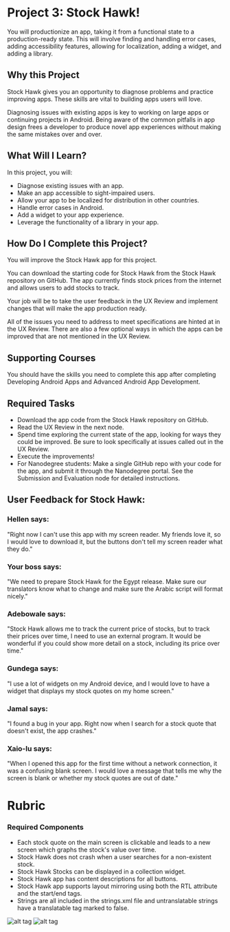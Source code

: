 # Project 3: Stock Hawk!

You will productionize an app, taking it from a functional state to a 
production-ready state. This will involve finding and handling error cases, 
adding accessibility features, allowing for localization, adding a widget, 
and adding a library.

## Why this Project

Stock Hawk gives you an opportunity to diagnose problems and practice 
improving apps. These skills are vital to building apps users will love.

Diagnosing issues with existing apps is key to working on large apps or 
continuing projects in Android. Being aware of the common pitfalls in 
app design frees a developer to produce novel app experiences without 
making the same mistakes over and over.

## What Will I Learn?

In this project, you will:

* Diagnose existing issues with an app.
* Make an app accessible to sight-impaired users.
* Allow your app to be localized for distribution in other countries.
* Handle error cases in Android.
* Add a widget to your app experience.
* Leverage the functionality of a library in your app.

## How Do I Complete this Project?

You will improve the Stock Hawk app for this project.

You can download the starting code for Stock Hawk from the Stock Hawk repository 
on GitHub. The app currently finds stock prices from the internet and allows 
users to add stocks to track.

Your job will be to take the user feedback in the UX Review and implement 
changes that will make the app production ready.

All of the issues you need to address to meet specifications are hinted 
at in the UX Review. There are also a few optional ways in which the apps 
can be improved that are not mentioned in the UX Review.

## Supporting Courses

You should have the skills you need to complete this app after completing 
Developing Android Apps and Advanced Android App Development.

## Required Tasks

* Download the app code from the Stock Hawk repository on GitHub.
* Read the UX Review in the next node.
* Spend time exploring the current state of the app, looking for ways they could 
be improved. Be sure to look specifically at issues called out in the UX Review.
* Execute the improvements!
* For Nanodegree students: Make a single GitHub repo with your code for the app, 
and submit it through the Nanodegree portal. See the Submission and Evaluation 
node for detailed instructions.

## User Feedback for Stock Hawk:

### Hellen says:

"Right now I can't use this app with my screen reader. My friends love it, so I would 
love to download it, but the buttons don't tell my screen reader what they do."

### Your boss says:

"We need to prepare Stock Hawk for the Egypt release. Make sure our translators 
know what to change and make sure the Arabic script will format nicely."

### Adebowale says:

"Stock Hawk allows me to track the current price of stocks, but to track their 
prices over time, I need to use an external program. It would be wonderful if 
you could show more detail on a stock, including its price over time."

### Gundega says:

"I use a lot of widgets on my Android device, and I would love to have a widget 
that displays my stock quotes on my home screen."

### Jamal says:

"I found a bug in your app. Right now when I search for a stock quote that 
doesn't exist, the app crashes."

### Xaio-lu says:

"When I opened this app for the first time without a network connection, 
it was a confusing blank screen. I would love a message that tells me why 
the screen is blank or whether my stock quotes are out of date."

# Rubric

### Required Components

* Each stock quote on the main screen is clickable and leads to a new screen 
which graphs the stock's value over time.
* Stock Hawk does not crash when a user searches for a non-existent stock.
* Stock Hawk Stocks can be displayed in a collection widget.
* Stock Hawk app has content descriptions for all buttons.
* Stock Hawk app supports layout mirroring using both the RTL attribute and 
the start/end tags.
* Strings are all included in the strings.xml file and untranslatable strings 
have a translatable tag marked to false.

![alt tag](https://github.com/manbradcalf/StockHawk/blob/master/device-2017-01-08-194348.png?raw=true) 
![alt tag](https://github.com/manbradcalf/StockHawk/blob/master/device-2017-01-08-194747.png?raw=true)
